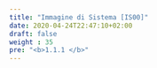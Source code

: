 ```yaml
---
title: "Immagine di Sistema [IS00]"
date: 2020-04-24T22:47:10+02:00
draft: false
weight : 35
pre: "<b>1.1.1 </b>"
---
```

